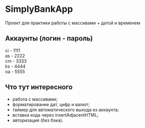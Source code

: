 # SimplyBankApp
Проект для практики работы с массивами + датой и временем 

## Аккаунты (логин - пароль)
ci - 1111   
as - 2222   
cm - 3333   
ks - 4444   
oa - 5555

## Что тут интересного 
* работа с массивами;
* форматирование дат, цифр и валют;
* таймер для автоматического выхода из аккаунта;
* вставка кода через insertAdjacentHTML;
* авторизация (без бэка).
